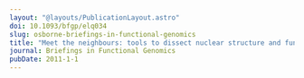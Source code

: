 ```yaml
---
layout: "@layouts/PublicationLayout.astro"
doi: 10.1093/bfgp/elq034
slug: osborne-briefings-in-functional-genomics
title: "Meet the neighbours: tools to dissect nuclear structure and function"
journal: Briefings in Functional Genomics
pubDate: 2011-1-1
---
```

